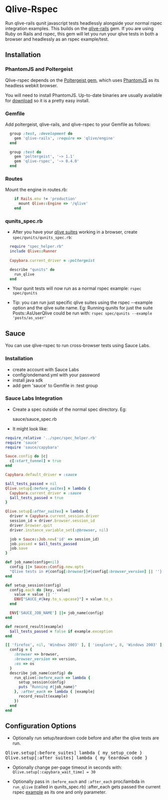 # Qlive-Rspec

Run qlive-rails qunit javascript tests headlessly alongside your normal rspec integration examples.
This builds on the [qlive-rails](https://github.com/proxv/qlive-rails) gem. If you are using Ruby on Rails and rspec,
this gem will let you run your qlive tests in both a browser and headlessly as an rspec example/test.


## Installation


### PhantomJS and Poltergeist

Qlive-rspec depends on the [Poltergeist gem](https://github.com/jonleighton/poltergeist),
which uses [PhantomJS](http://phantomjs.org/) as its headless webkit browser.


You will need to install PhantomJS. Up-to-date binaries are usually available
for [download](http://phantomjs.org/download.html) so it is a pretty easy install.


### Gemfile

Add poltergeist, qlive-rails, and qlive-rspec to your Gemfile as follows:

```ruby
  group :test, :development do
    gem 'qlive-rails', :require => 'qlive/engine'
  end

  group :test do
    gem 'poltergeist', '~> 1.1'
    gem 'qlive-rspec', '~> 0.4.0'
  end
```


### Routes

Mount the engine in routes.rb:


```ruby
    if Rails.env != 'production'
      mount Qlive::Engine => '/qlive'
    end
```



### qunits_spec.rb

* After you have your [qlive suites](https://github.com/proxv/qlive/wiki/qlive-suites) working in a browser,
create ``spec/qunits/qunits_spec.rb``:

```ruby
  require "spec_helper.rb"  
  include Qlive::Runner
  
  Capybara.current_driver = :poltergeist

  describe "qunits" do
    run_qlive
  end
```


* Your qunit tests will now run as a normal rspec example:
``rspec spec/qunits``


* Tip: you can run just specific qlive suites using the rspec --example option and the qlive suite name. Eg: Running qunits for just the suite Posts::AsUserQlive could be run with:
``rspec spec/qunits --example 'posts/as_user'``


## Sauce

You can use qlive-rspec to run cross-browser tests using Sauce Labs.

### Installation

* create account with Sauce Labs
* config/ondemand.yml with your password
* install java sdk
* add gem 'sauce' to Gemfile in :test group

### Sauce Labs Integration

* Create a spec outside of the normal spec directory. Eg:

    sauce/sauce_spec.rb

* It might look like:

```ruby
require_relative '../spec/spec_helper.rb'
require 'sauce'
require 'sauce/capybara'

Sauce.config do |c|
  c[:start_tunnel] = true
end

Capybara.default_driver = :sauce

$all_tests_passed = nil
Qlive.setup[:before_suites] = lambda {
  Capybara.current_driver = :sauce
  $all_tests_passed = true
}

Qlive.setup[:after_suites] = lambda {
  driver = Capybara.current_session.driver
  session_id = driver.browser.session_id
  driver.browser.quit
  driver.instance_variable_set(:@browser, nil)

  job = Sauce::Job.new('id' => session_id)
  job.passed = $all_tests_passed
  job.save
}

def job_name(config=nil)
  config ||= Sauce::Config.new.opts
  "Qlive tests in #{config[:browser]}#{config[:browser_version] || ''} on #{config[:os]} at #{Time.now.to_s}"
end

def setup_session(config)
  config.each do |key, value|
    value = value || ''
    ENV["SAUCE_#{key.to_s.upcase}"] = value.to_s
  end

  ENV['SAUCE_JOB_NAME'] ||= job_name(config)
end

def record_result(example)
  $all_tests_passed = false if example.exception
end

[[ 'firefox', nil, 'Windows 2003' ], [ 'iexplore', 8, 'Windows 2003' ], [ 'iexplore', 9, 'Windows 2008' ]].each do |browser, version, os|
  config = {
    :browser => browser,
    :browser_version => version,
    :os => os
  }
  describe job_name(config) do
    run_qlive(:before_each => lambda {
      setup_session(config)
      puts "Running #{job_name}"
    }, :after_each => lambda { |example|
      record_result(example)
    })
  end
end

```

## Configuration Options

* Optionally run setup/teardown code before and after the qlive tests are run.
<pre>
Qlive.setup[:before_suites] lambda { my_setup_code }
Qlive.setup[:after_suites] lambda { my_teardown_code }
</pre>

* Optionally change per-page timeout in seconds with: ``Qlive.setup[:capybara_wait_time] = 30``

* Optionally pass in ``:before_each`` and ``:after_each`` proc/lambda in ``run_qlive`` (called in qunits_spec.rb)
  :after_each gets passed the current rspec [example](http://rdoc.info/github/rspec/rspec-core/RSpec/Core/ExampleGroup#example-instance_method) as its one and only parameter.

